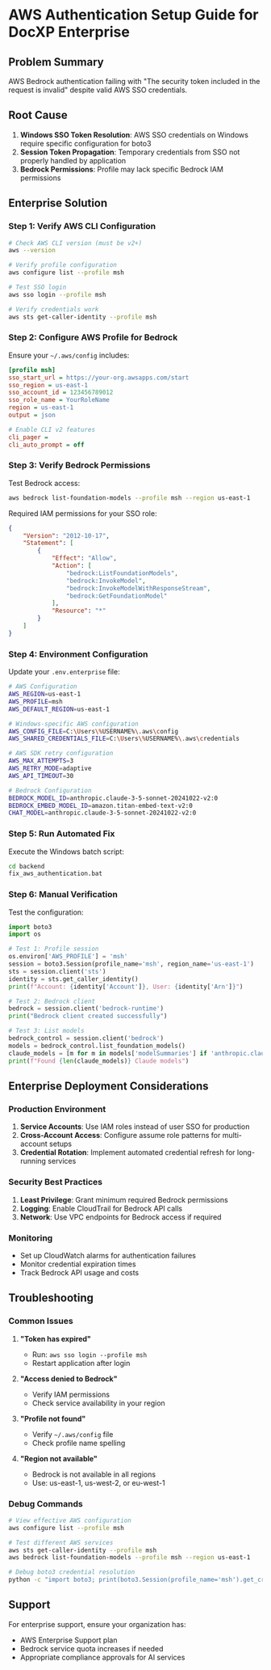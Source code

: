 # AWS Authentication Setup Guide for DocXP Enterprise

## Problem Summary
AWS Bedrock authentication failing with "The security token included in the request is invalid" despite valid AWS SSO credentials.

## Root Cause
1. **Windows SSO Token Resolution**: AWS SSO credentials on Windows require specific configuration for boto3
2. **Session Token Propagation**: Temporary credentials from SSO not properly handled by application
3. **Bedrock Permissions**: Profile may lack specific Bedrock IAM permissions

## Enterprise Solution

### Step 1: Verify AWS CLI Configuration

```bash
# Check AWS CLI version (must be v2+)
aws --version

# Verify profile configuration
aws configure list --profile msh

# Test SSO login
aws sso login --profile msh

# Verify credentials work
aws sts get-caller-identity --profile msh
```

### Step 2: Configure AWS Profile for Bedrock

Ensure your `~/.aws/config` includes:

```ini
[profile msh]
sso_start_url = https://your-org.awsapps.com/start
sso_region = us-east-1
sso_account_id = 123456789012
sso_role_name = YourRoleName
region = us-east-1
output = json

# Enable CLI v2 features
cli_pager = 
cli_auto_prompt = off
```

### Step 3: Verify Bedrock Permissions

Test Bedrock access:
```bash
aws bedrock list-foundation-models --profile msh --region us-east-1
```

Required IAM permissions for your SSO role:
```json
{
    "Version": "2012-10-17",
    "Statement": [
        {
            "Effect": "Allow",
            "Action": [
                "bedrock:ListFoundationModels",
                "bedrock:InvokeModel",
                "bedrock:InvokeModelWithResponseStream",
                "bedrock:GetFoundationModel"
            ],
            "Resource": "*"
        }
    ]
}
```

### Step 4: Environment Configuration

Update your `.env.enterprise` file:

```bash
# AWS Configuration
AWS_REGION=us-east-1
AWS_PROFILE=msh
AWS_DEFAULT_REGION=us-east-1

# Windows-specific AWS configuration
AWS_CONFIG_FILE=C:\Users\%USERNAME%\.aws\config
AWS_SHARED_CREDENTIALS_FILE=C:\Users\%USERNAME%\.aws\credentials

# AWS SDK retry configuration
AWS_MAX_ATTEMPTS=3
AWS_RETRY_MODE=adaptive
AWS_API_TIMEOUT=30

# Bedrock Configuration
BEDROCK_MODEL_ID=anthropic.claude-3-5-sonnet-20241022-v2:0
BEDROCK_EMBED_MODEL_ID=amazon.titan-embed-text-v2:0
CHAT_MODEL=anthropic.claude-3-5-sonnet-20241022-v2:0
```

### Step 5: Run Automated Fix

Execute the Windows batch script:
```cmd
cd backend
fix_aws_authentication.bat
```

### Step 6: Manual Verification

Test the configuration:
```python
import boto3
import os

# Test 1: Profile session
os.environ['AWS_PROFILE'] = 'msh'
session = boto3.Session(profile_name='msh', region_name='us-east-1')
sts = session.client('sts')
identity = sts.get_caller_identity()
print(f"Account: {identity['Account']}, User: {identity['Arn']}")

# Test 2: Bedrock client
bedrock = session.client('bedrock-runtime')
print("Bedrock client created successfully")

# Test 3: List models
bedrock_control = session.client('bedrock')
models = bedrock_control.list_foundation_models()
claude_models = [m for m in models['modelSummaries'] if 'anthropic.claude' in m['modelId']]
print(f"Found {len(claude_models)} Claude models")
```

## Enterprise Deployment Considerations

### Production Environment
1. **Service Accounts**: Use IAM roles instead of user SSO for production
2. **Cross-Account Access**: Configure assume role patterns for multi-account setups
3. **Credential Rotation**: Implement automated credential refresh for long-running services

### Security Best Practices
1. **Least Privilege**: Grant minimum required Bedrock permissions
2. **Logging**: Enable CloudTrail for Bedrock API calls
3. **Network**: Use VPC endpoints for Bedrock access if required

### Monitoring
- Set up CloudWatch alarms for authentication failures
- Monitor credential expiration times
- Track Bedrock API usage and costs

## Troubleshooting

### Common Issues

1. **"Token has expired"**
   - Run: `aws sso login --profile msh`
   - Restart application after login

2. **"Access denied to Bedrock"**
   - Verify IAM permissions
   - Check service availability in your region

3. **"Profile not found"**
   - Verify `~/.aws/config` file
   - Check profile name spelling

4. **"Region not available"**
   - Bedrock is not available in all regions
   - Use: us-east-1, us-west-2, or eu-west-1

### Debug Commands
```bash
# View effective AWS configuration
aws configure list --profile msh

# Test different AWS services
aws sts get-caller-identity --profile msh
aws bedrock list-foundation-models --profile msh --region us-east-1

# Debug boto3 credential resolution
python -c "import boto3; print(boto3.Session(profile_name='msh').get_credentials())"
```

## Support
For enterprise support, ensure your organization has:
- AWS Enterprise Support plan
- Bedrock service quota increases if needed
- Appropriate compliance approvals for AI services